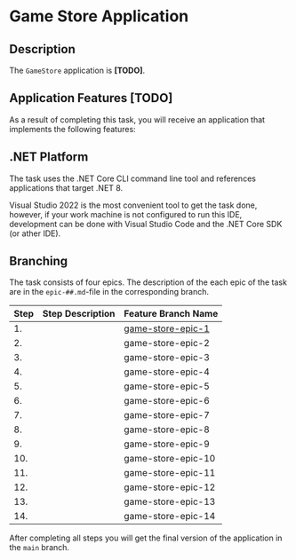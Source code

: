 # Game Store Application

## Description

The `GameStore` application is **[TODO]**.

## Application Features **[TODO]**

As a result of completing this task, you will receive an application that implements the following features:

## .NET Platform
The task uses the .NET Core CLI command line tool and references applications that target .NET 8.

Visual Studio 2022 is the most convenient tool to get the task done, however, if your work machine is not configured to run this IDE, development can be done with Visual Studio Code and the .NET Core SDK (or ather IDE).

## Branching

The task consists of four epics. The description of the each epic of the task are in the `epic-##.md`-file in the corresponding branch.

| Step | Step Description | Feature Branch Name |
| ------ | ------ | ------ |
| 1. |  | [game-store-epic-1](-/tree/game-strore-v2-epic-01/epic-01.md) |
| 2. |  | game-store-epic-2 |
| 3. |  | game-store-epic-3 |
| 4. |  | game-store-epic-4 |
| 5. |  | game-store-epic-5 |
| 6. |  | game-store-epic-6 |
| 7. |  | game-store-epic-7 |
| 8. |  | game-store-epic-8 |
| 9. |  | game-store-epic-9 |
| 10. |  | game-store-epic-10 |
| 11. |  | game-store-epic-11 |
| 12. |  | game-store-epic-12 |
| 13. |  | game-store-epic-13 |
| 14. |  | game-store-epic-14 |

After completing all steps you will get the final version of the application in the `main` branch.